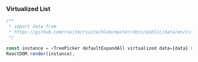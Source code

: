 ### Virtualized List

<!--start-code-->

```js
/**
 * import data from
 * https://github.com/rsuite/rsuite/blob/master/docs/public/data/en/city-simplified.json
 */

const instance = <TreePicker defaultExpandAll virtualized data={data} style={{ width: 246 }} />;
ReactDOM.render(instance);
```

<!--end-code-->
